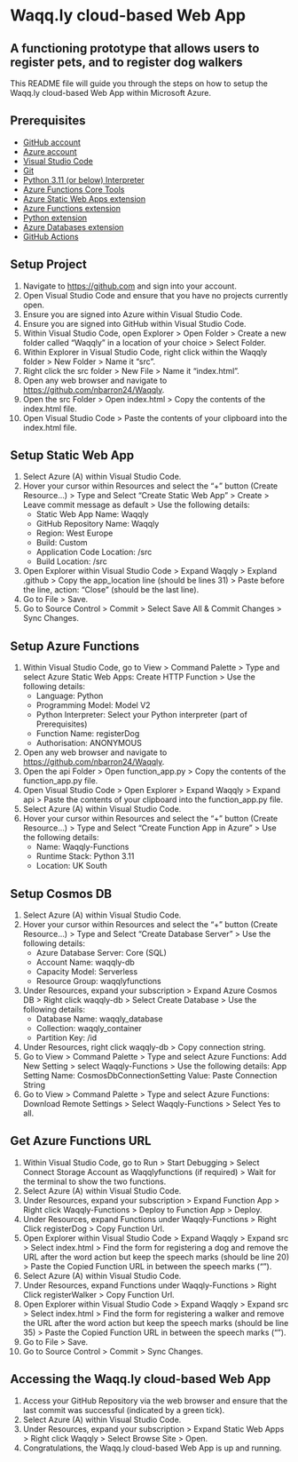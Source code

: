 # Waqq.ly cloud-based Web App

## A functioning prototype that allows users to register pets, and to register dog walkers

This README file will guide you through the steps on how to setup the Waqq.ly cloud-based Web App within Microsoft Azure.

## Prerequisites

* [GitHub account](https://github.com/)
* [Azure account](https://portal.azure.com/)
* [Visual Studio Code](https://code.visualstudio.com/)
* [Git](https://git-scm.com/downloads)
* [Python 3.11 (or below) Interpreter](https://www.python.org/downloads/)
* [Azure Functions Core Tools](https://learn.microsoft.com/en-us/azure/azure-functions/functions-run-local) 
* [Azure Static Web Apps extension](https://marketplace.visualstudio.com/items?itemName=ms-azuretools.vscode-azurestaticwebapps)
* [Azure Functions extension](https://marketplace.visualstudio.com/items?itemName=ms-azuretools.vscode-azurefunctions)
* [Python extension](https://marketplace.visualstudio.com/items?itemName=ms-python.python)
* [Azure Databases extension](https://marketplace.visualstudio.com/items?itemName=ms-azuretools.vscode-cosmosdb)
* [GitHub Actions](https://marketplace.visualstudio.com/items?itemName=GitHub.vscode-github-actions)


## Setup Project

1.	Navigate to https://github.com and sign into your account.
2.	Open Visual Studio Code and ensure that you have no projects currently open.
3.	Ensure you are signed into Azure within Visual Studio Code.
4.	Ensure you are signed into GitHub within Visual Studio Code.
5.	Within Visual Studio Code, open Explorer > Open Folder > Create a new folder called “Waqqly” in a location of your choice > Select Folder.
6.	Within Explorer in Visual Studio Code, right click within the Waqqly folder > New Folder > Name it “src”.
7.	Right click the src folder > New File > Name it “index.html”.
8.	Open any web browser and navigate to https://github.com/nbarron24/Waqqly.
9.	Open the src Folder > Open index.html > Copy the contents of the index.html file.
10.	Open Visual Studio Code > Paste the contents of your clipboard into the index.html file.

## Setup Static Web App

1.	Select Azure (A) within Visual Studio Code.
2.	Hover your cursor within Resources and select the “+” button (Create Resource…) > Type and Select “Create Static Web App” > Create > Leave commit message as default > Use the following details:
    * Static Web App Name: Waqqly
    * GitHub Repository Name: Waqqly
    * Region: West Europe
    * Build: Custom
    * Application Code Location: /src
    * Build Location: /src
3.	Open Explorer within Visual Studio Code > Expand Waqqly > Expland .github > Copy the app_location line (should be lines 31) > Paste before the line, action: “Close” (should be the last line).
4.	Go to File > Save.
5.	Go to Source Control > Commit > Select Save All & Commit Changes > Sync Changes.


## Setup Azure Functions

1.	Within Visual Studio Code, go to View > Command Palette > Type and select Azure Static Web Apps: Create HTTP Function > Use the following details:
    * Language: Python
    * Programming Model: Model V2
    * Python Interpreter: Select your Python interpreter (part of Prerequisites)
    * Function Name: registerDog
    * Authorisation: ANONYMOUS
2.	Open any web browser and navigate to https://github.com/nbarron24/Waqqly.
3.	Open the api Folder > Open function_app.py > Copy the contents of the function_app.py file.
4.	Open Visual Studio Code > Open Explorer > Expand Waqqly > Expand api > Paste the contents of your clipboard into the function_app.py file.
5.	Select Azure (A) within Visual Studio Code.
6.	Hover your cursor within Resources and select the “+” button (Create Resource…) > Type and Select “Create Function App in Azure” > Use the following details:
    * Name: Waqqly-Functions
    * Runtime Stack: Python 3.11
    * Location: UK South

## Setup Cosmos DB

1.	Select Azure (A) within Visual Studio Code.
2.	Hover your cursor within Resources and select the “+” button (Create Resource…) > Type and Select “Create Database Server” > Use the following details:
    * Azure Database Server: Core (SQL)
    * Account Name: waqqly-db
    * Capacity Model: Serverless
    * Resource Group: waqqlyfunctions
3.	Under Resources, expand your subscription > Expand Azure Cosmos DB > Right click waqqly-db > Select Create Database > Use the following details:
    * Database Name: waqqly_database
    * Collection: waqqly_container
    * Partition Key: /id
4.	Under Resources, right click waqqly-db > Copy connection string.
5.	Go to View > Command Palette > Type and select Azure Functions: Add New Setting > select Waqqly-Functions > Use the following details:
App Setting Name: CosmosDbConnectionSetting
Value: Paste Connection String
6.	Go to View > Command Palette > Type and select Azure Functions: Download Remote Settings > Select Waqqly-Functions > Select Yes to all.

## Get Azure Functions URL

1.	Within Visual Studio Code, go to Run > Start Debugging > Select Connect Storage Account as Waqqlyfunctions (if required) > Wait for the terminal to show the two functions.
2.	Select Azure (A) within Visual Studio Code.
3.	Under Resources, expand your subscription > Expand Function App > Right click Waqqly-Functions > Deploy to Function App > Deploy.
4.	Under Resources, expand Functions under Waqqly-Functions > Right Click registerDog > Copy Function Url.
5.	Open Explorer within Visual Studio Code > Expand Waqqly > Expand src > Select index.html > Find the form for registering a dog and remove the URL after the word action but keep the speech marks (should be line 20) > Paste the Copied Function URL in between the speech marks (“”).
6.	Select Azure (A) within Visual Studio Code.
7.	Under Resources, expand Functions under Waqqly-Functions > Right Click registerWalker > Copy Function Url.
8.	Open Explorer within Visual Studio Code > Expand Waqqly > Expand src > Select index.html > Find the form for registering a walker and remove the URL after the word action but keep the speech marks (should be line 35) > Paste the Copied Function URL in between the speech marks (“”).
9.	Go to File > Save.
10.	Go to Source Control > Commit > Sync Changes.

## Accessing the Waqq.ly cloud-based Web App

1.	Access your GitHub Repository via the web browser and ensure that the last commit was successful (indicated by a green tick).
2.	Select Azure (A) within Visual Studio Code.
3.	Under Resources, expand your subscription > Expand Static Web Apps > Right click Waqqly > Select Browse Site > Open.
4.	Congratulations, the Waqq.ly cloud-based Web App is up and running.
